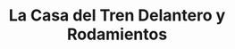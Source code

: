 ---
title: "La Casa del Tren Delantero y Rodamientos"
url: /ciudad-guayana-puerto-ordaz/la-casa-del-tren-delantero-y-rodamientos/
shop: piezas de automóviles
---
